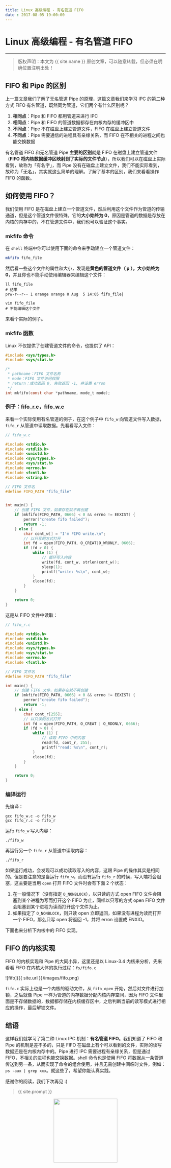 ```yaml
---
title: Linux 高级编程 - 有名管道 FIFO
date : 2017-08-05 19:00:00
---
```


# Linux 高级编程 - 有名管道 FIFO
***
> 版权声明：本文为 {{ site.name }} 原创文章，可以随意转载，但必须在明确位置注明出处！

## FIFO 和 Pipe 的区别
上一篇文章我们了解了无名管道 Pipe 的原理，这篇文章我们来学习 IPC 的第二种方式 FIFO 有名管道，既然同为管道，它们两个有什么区别呢？
1. **相同点**：Pipe 和 FIFO 都用管道来进行 IPC
2. **相同点**：Pipe 和 FIFO 的管道数据都存在内核内存的缓冲区中
3. **不同点**：Pipe 不在磁盘上建立管道文件，FIFO 在磁盘上建立管道文件
4. **不同点**：Pipe 需要通信的进程具有亲缘关系，而 FIFO 在不相关的进程之间也能交换数据

有名管道 FIFO 和无名管道 Pipe **主要的区别**就是 FIFO 在磁盘上建立管道文件（**FIFO 将内核数据缓冲区映射到了实际的文件节点**），所以我们可以在磁盘上实际看到，故称为「有名字」，而 Pipe 没有在磁盘上建立文件，我们不能实际看到，故称为「无名」，其实就这么简单的理解。了解了基本的区别，我们来看看操作 FIFO 的函数。

## 如何使用 FIFO？
我们使用 FIFO 是在磁盘上建立一个管道文件，然后利用这个文件作为管道的传输通道，但是这个管道文件很特殊，它的**大小始终为 0**，原因是管道的数据是存放在内核的内存中的，不在管道文件中，我们也可以验证这个事实。

### mkfifo 命令
在 `shell` 终端中你可以使用下面的命令来手动建立一个管道文件：
```bash
mkfifo fifo_file
```

然后看一些这个文件的属性和大小，发现是**黄色的管道文件（ p ），大小始终为 0**，并且你也不能手动使用编辑器来编辑这个文件：
```
ll fifo_file
# 结果
prw-r--r-- 1 orange orange 0 Aug  5 14:05 fifo_file|

vim fifo_file
# 不能编辑这个文件
```

来看个实际的例子。

### mkfifo 函数
Linux 不仅提供了创建管道文件的命令，也提供了 API：
```c
#include <sys/types.h>
#include <sys/stat.h>

/*
 * pathname：FIFO 文件名称
 * mode：FIFO 文件访问权限
 * return：成功返回 0, 失败返回 -1, 并设置 erron
 */
int mkfifo(const char *pathname, mode_t mode);
```

### 例子：fifo_r.c，fifo_w.c
来看一个实际使用有名管道的例子，在这个例子中 `fifo_w` 向管道文件写入数据，`fifo_r` 从管道中读取数据。先看看写入文件：
```c
// fifo_w.c

#include <stdio.h>
#include <stdlib.h>
#include <unistd.h>
#include <sys/types.h>
#include <sys/stat.h>
#include <errno.h>
#include <fcntl.h>
#include <string.h>

// FIFO 文件名
#define FIFO_PATH "fifo_file"


int main() {
	// 创建 FIFO 文件，如果存在就不再创建
	if (mkfifo(FIFO_PATH, 0666) < 0 && errno != EEXIST) {
		perror("create fifo failed");
		return -1;
	} else {
		char cont_w[] = "I'm FIFO write.\n";
		// 以只写的方式打开
		int fd = open(FIFO_PATH, O_CREAT|O_WRONLY, 0666);
		if (fd > 0) {
			while (1) {
				// 循环写入内容
				write(fd, cont_w, strlen(cont_w));
				sleep(1);
				printf("write: %s\n", cont_w);
			}
			close(fd);
		}
	}

	return 0;
}
```

这是从 FIFO 文件中读取：

```c
// fifo_r.c

#include <stdio.h>
#include <stdlib.h>
#include <unistd.h>
#include <sys/types.h>
#include <sys/stat.h>
#include <errno.h>
#include <fcntl.h>

// FIFO 文件名
#define FIFO_PATH "fifo_file"

int main() {
	// 创建 FIFO 文件，如果存在就不再创建
	if (mkfifo(FIFO_PATH, 0666) < 0 && errno != EEXIST) {
		perror("create fifo failed");
		return -1;
	} else {
		char cont_r[255];
		// 以只读的方式打开
		int fd = open(FIFO_PATH, O_CREAT | O_RDONLY, 0666);
		if (fd > 0) {
			while (1) {
				// 读取 FIFO 中的内容
				read(fd, cont_r, 255);
				printf("read: %s\n", cont_r);
			}
			close(fd);
		}
	}

	return 0;
}
```

### 编译运行
先编译：
```
gcc fifo_w.c -o fifo_w
gcc fifo_r.c -o fifo_r
```

运行 `fifo_w` 写入内容：
```
./fifo_w
```

再运行另一个 `fifo_r` 从管道中读取内容：
```
./fifo_r
```

如果运行成功，会发现可以成功读取写入的内容，这跟 Pipe 的操作其实是相同的。但是要注意的是当运行 `fifo_w`，而没有运行 `fifo_r` 的时候，写入端将会阻塞，这主要是当用 `open` 打开 FIFO 文件时会有下面 2 个状态：
1. 在一般情况下（没有指定 `O_NONBLOCK`），以只读的方式 open FIFO 文件会阻塞到某个进程为写而打开这个 FIFO 为止，同样以只写的方式 open FIFO 文件会阻塞到某个进程为读而打开这个文件为止。
2. 如果指定了 `O_NONBLOCK`，则只读 open 立即返回，如果没有进程为读而打开一个 FIFO，那么只写 open 将返回 -1，并将 erron 设置成 ENXIO。

下面也来分析下内核中的 FIFO 实现。
## FIFO 的内核实现
FIFO 的内核实现和 Pipe 的大同小异，这里还是以 Linux-3.4 内核来分析，先来看看 FIFO 在内核大体的执行过程：`fs/fifo.c`

![fifo]({{ site.url }}/images/fifo.png)


`fifo.c` 实际上也是一个内核的驱动文件，从 `fifo_open` 开始，然后对文件进行加锁，之后就像 Pipe 一样为管道的内存数据分配内核内存空间，因为 FIFO 文件里面是不存储数据的，数据都存储在内核缓存区中，之后判断当前的读写模式进行相应的操作，最后解锁文件。


## 结语
这样我们就学习了第二种 Linux IPC 机制：**有名管道 FIFO**。我们知道了 FIFO 和 Pipe 的机制是差不多的，只是 FIFO 在磁盘上有个可以看到的文件，实际的读写数据还是在内核内存中的。Pipe 进行 IPC 需要进程有亲缘关系，但是通过 FIFO，不相关的进程也能交换数据。shell 命令也是使用 FIFO 将数据从一条管道传送到另一条，从而实现了命令的组合使用，并且无需创建中间临时文件，例如：`ps -aux | grep xxx`。就这些了，希望你能认真实践。


感谢你的阅读，我们下次再见 :)

> {{ site.prompt }}

<div  align="center">
<img src="{{ site.url }}/images/wechart.jpg" width = "200" height = "200"/>
